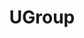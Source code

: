 ---
layout: default
title: UGroup
parent: Account Services
grand_parent: Public Cloud
permalink: /public-cloud/account-services/ugroup/
nav_order: 4
---